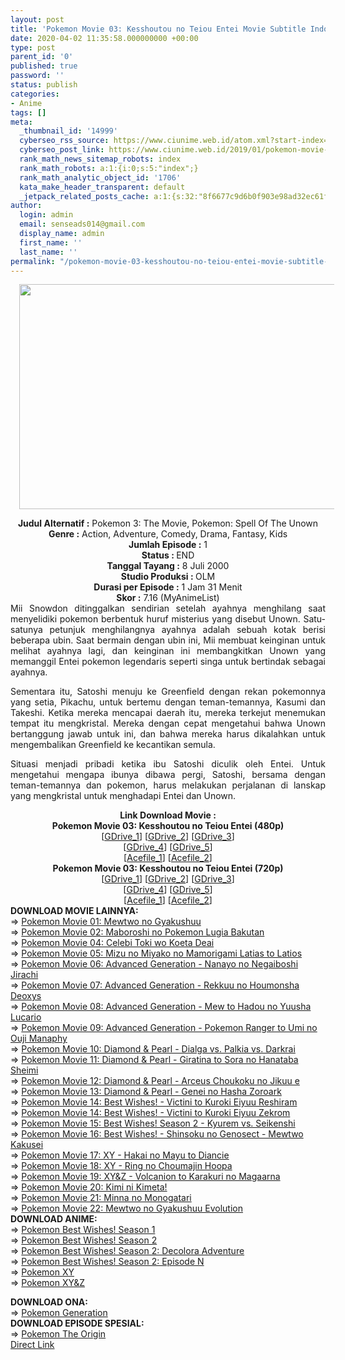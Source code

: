 ```yaml
---
layout: post
title: 'Pokemon Movie 03: Kesshoutou no Teiou Entei Movie Subtitle Indonesia'
date: 2020-04-02 11:35:58.000000000 +00:00
type: post
parent_id: '0'
published: true
password: ''
status: publish
categories:
- Anime
tags: []
meta:
  _thumbnail_id: '14999'
  cyberseo_rss_source: https://www.ciunime.web.id/atom.xml?start-index=901&max-results=150
  cyberseo_post_link: https://www.ciunime.web.id/2019/01/pokemon-movie-03-kesshoutou-no-teiou.html
  rank_math_news_sitemap_robots: index
  rank_math_robots: a:1:{i:0;s:5:"index";}
  rank_math_analytic_object_id: '1706'
  kata_make_header_transparent: default
  _jetpack_related_posts_cache: a:1:{s:32:"8f6677c9d6b0f903e98ad32ec61f8deb";a:2:{s:7:"expires";i:1644834964;s:7:"payload";a:0:{}}}
author:
  login: admin
  email: senseads014@gmail.com
  display_name: admin
  first_name: ''
  last_name: ''
permalink: "/pokemon-movie-03-kesshoutou-no-teiou-entei-movie-subtitle-indonesia/"
---
```

<div class="separator" style="clear: both; text-align: center;"><a href="https://1.bp.blogspot.com/-xUjsBwUKK18/XE8VCBs_dXI/AAAAAAAAI1c/5QmJ7W_P1WYQm_yxPNFL-J47VkL3HKzAgCPcBGAYYCw/s1600/Pokemon%2BMovie%2B03%2B-%2BKesshoutou%2Bno%2BTeiou%2BEntei.jpg" imageanchor="1" style="margin-left: 1em; margin-right: 1em;"><img border="0" data-original-height="720" data-original-width="1280" height="360" src="{{ site.baseurl }}/assets/2020/04/Pokemon%2BMovie%2B03%2B-%2BKesshoutou%2Bno%2BTeiou%2BEntei.jpg" width="640" /></a></div>
<p>
<div style="text-align: center;"><b>Judul</b><b><b> Alternatif</b> :</b> Pokemon 3: The Movie, Pokemon: Spell Of The Unown</div>
<div style="text-align: center;"><b><b>Genre :</b></b> Action, Adventure, Comedy, Drama, Fantasy, Kids</div>
<div style="text-align: center;"><b>Jumlah Episode :</b> 1<br /><b>Status :&nbsp;</b>END<br /><b>Tanggal Tayang :</b> 8 Juli 2000<br /><b>Studio Produksi : </b>OLM<br /><b>Durasi per Episode :</b> 1 Jam 31 Menit</div>
<div style="text-align: center;"><b>Skor :</b> 7.16 (MyAnimeList)</div>
<div style="text-align: center;"></div>
<div style="text-align: justify;">Mii Snowdon ditinggalkan sendirian setelah ayahnya menghilang saat menyelidiki pokemon berbentuk huruf misterius yang disebut Unown. Satu-satunya petunjuk menghilangnya ayahnya adalah sebuah kotak berisi beberapa ubin. Saat bermain dengan ubin ini, Mii membuat keinginan untuk melihat ayahnya lagi, dan keinginan ini membangkitkan Unown yang memanggil Entei pokemon legendaris seperti singa untuk bertindak sebagai ayahnya.</p>
<p>Sementara itu, Satoshi menuju ke Greenfield dengan rekan pokemonnya yang setia, Pikachu, untuk bertemu dengan teman-temannya, Kasumi dan Takeshi. Ketika mereka mencapai daerah itu, mereka terkejut menemukan tempat itu mengkristal. Mereka dengan cepat mengetahui bahwa Unown bertanggung jawab untuk ini, dan bahwa mereka harus dikalahkan untuk mengembalikan Greenfield ke kecantikan semula.</p>
<p>Situasi menjadi pribadi ketika ibu Satoshi diculik oleh Entei. Untuk mengetahui mengapa ibunya dibawa pergi, Satoshi, bersama dengan teman-temannya dan pokemon, harus melakukan perjalanan di lanskap yang mengkristal untuk menghadapi Entei dan Unown.</p></div>
<div style="text-align: justify;"></div>
<div style="text-align: justify;"></div>
<div style="text-align: center;"><b>Link Download Movie :</b></div>
<div style="text-align: center;"></div>
<div style="text-align: center;"><b>Pokemon Movie 03: Kesshoutou no Teiou Entei (480p)</b><br />[<a href="https://drive.google.com/uc?id=15dvA0wK8KLEI-cX74JmvipZ_Wd5yBLDE" target="_blank" rel="noopener">GDrive_1</a>] [<a href="https://drive.google.com/uc?id=1LTsFnXo4qfeo-pDu43ZGURllWAQ-7MhM" target="_blank" rel="noopener">GDrive_2</a>] [<a href="https://drive.google.com/uc?id=1FCnx5rOO8CkKRuzUrmitgBGmi7Eq5TYS" target="_blank" rel="noopener">GDrive_3</a>]<br />[<a href="https://drive.google.com/uc?id=1Sne9Ohz1NOfwlICu8H5Y4OoHOjdTpauu" target="_blank" rel="noopener">GDrive_4</a>] [<a href="https://drive.google.com/uc?id=1tIJuJWSBcUqgRHLifd6aqIyfYatR3iwo" target="_blank" rel="noopener">GDrive_5</a>]<br />[<a href="https://acefile.co/f/9969748/kusonime-pkm-03-480p-rar" target="_blank" rel="noopener">Acefile_1</a>] [<a href="https://acefile.co/f/15872569/shirainime-poke-movi-3-480p-rar" target="_blank" rel="noopener">Acefile_2</a>]</div>
<div style="text-align: center;"><b>Pokemon Movie 03: Kesshoutou no Teiou Entei (720p)</b><br />[<a href="https://drive.google.com/uc?id=130yAJ3nkyiD5IEFv6-1WmXCed0uJkXnT" target="_blank" rel="noopener">GDrive_1</a>] [<a href="https://drive.google.com/uc?id=1O5OdI8eb7KzVP_aNm_jkFV8XhaIEqmiP" target="_blank" rel="noopener">GDrive_2</a>] [<a href="https://drive.google.com/uc?id=16mv0_UXLvxfA2ZJee9F6YnPBBiGgXgtM" target="_blank" rel="noopener">GDrive_3</a>]<br />[<a href="https://drive.google.com/uc?id=1qVA2Seqynw62-Pg9PVcin7uFnqimjLwh" target="_blank" rel="noopener">GDrive_4</a>] [<a href="https://drive.google.com/uc?id=11cE-kbWv_DtFhVhHwvYAUdbNQtwGgqKF" target="_blank" rel="noopener">GDrive_5</a>]<br />[<a href="https://acefile.co/f/9969751/kusonime-pkm-03-720p-rar" target="_blank" rel="noopener">Acefile_1</a>] [<a href="https://acefile.co/f/15872592/shirainime-poke-movi-3-720p-rar" target="_blank" rel="noopener">Acefile_2</a>]
<div style="text-align: left;"></div>
<div style="text-align: left;"></div>
<div style="text-align: left;"><b>DOWNLOAD MOVIE LAINNYA:</b></div>
<div style="text-align: left;"></div>
<div style="text-align: left;">=&gt;&nbsp;<a href="https://www.ciunime.web.id/2019/01/pokemon-movie-01-mewtwo-no-gyakushuu.html" target="_blank" rel="noopener">Pokemon Movie 01: Mewtwo no Gyakushuu</a></div>
<div style="text-align: left;">=&gt;&nbsp;<a href="https://www.ciunime.web.id/2019/01/pokemon-movie-02-maboroshi-no-pokemon.html" target="_blank" rel="noopener">Pokemon Movie 02: Maboroshi no Pokemon Lugia Bakutan</a></div>
<div style="text-align: left;">=&gt;&nbsp;<a href="https://www.ciunime.web.id/2019/01/pokemon-movie-04-celebi-toki-wo-koeta.html" target="_blank" rel="noopener">Pokemon Movie 04: Celebi Toki wo Koeta Deai</a></div>
<div style="text-align: left;">=&gt;&nbsp;<a href="https://www.ciunime.web.id/2019/01/pokemon-movie-05-mizu-no-miyako-no.html" target="_blank" rel="noopener">Pokemon Movie 05: Mizu no Miyako no Mamorigami Latias to Latios</a></div>
<div style="text-align: left;">=&gt;&nbsp;<a href="https://www.ciunime.web.id/2019/01/pokemon-movie-06-advanced-generation.html" target="_blank" rel="noopener">Pokemon Movie 06: Advanced Generation - Nanayo no Negaiboshi Jirachi</a></div>
<div style="text-align: left;">=&gt;&nbsp;<a href="https://www.ciunime.web.id/2019/01/pokemon-movie-07-advanced-generation.html" target="_blank" rel="noopener">Pokemon Movie 07: Advanced Generation - Rekkuu no Houmonsha Deoxys</a></div>
<div style="text-align: left;">=&gt;&nbsp;<a href="https://www.ciunime.web.id/2019/01/pokemon-movie-08-advanced-generation.html" target="_blank" rel="noopener">Pokemon Movie 08: Advanced Generation - Mew to Hadou no Yuusha Lucario</a></div>
<div style="text-align: left;">=&gt;&nbsp;<a href="https://www.ciunime.web.id/2019/01/pokemon-movie-09-advanced-generation.html" target="_blank" rel="noopener">Pokemon Movie 09: Advanced Generation - Pokemon Ranger to Umi no Ouji Manaphy</a></div>
<div style="text-align: left;">=&gt;&nbsp;<a href="https://www.ciunime.web.id/2019/01/pokemon-movie-10-diamond-pearl-dialga.html" target="_blank" rel="noopener">Pokemon Movie 10: Diamond &amp; Pearl - Dialga vs. Palkia vs. Darkrai</a></div>
<div style="text-align: left;">=&gt;&nbsp;<a href="https://www.ciunime.web.id/2019/01/pokemon-movie-11-diamond-pearl-giratina.html" target="_blank" rel="noopener">Pokemon Movie 11: Diamond &amp; Pearl - Giratina to Sora no Hanataba Sheimi</a></div>
<div style="text-align: left;">=&gt;&nbsp;<a href="https://www.ciunime.web.id/2019/01/pokemon-movie-12-diamond-pearl-arceus.html" target="_blank" rel="noopener">Pokemon Movie 12: Diamond &amp; Pearl - Arceus Choukoku no Jikuu e</a></div>
<div style="text-align: left;">=&gt;&nbsp;<a href="https://www.ciunime.web.id/2019/01/pokemon-movie-13-diamond-pearl-genei-no.html" target="_blank" rel="noopener">Pokemon Movie 13: Diamond &amp; Pearl - Genei no Hasha Zoroark</a></div>
<div style="text-align: left;">=&gt;&nbsp;<a href="https://www.ciunime.web.id/2019/01/pokemon-movie-14-best-wishes-victini-to.html" target="_blank" rel="noopener">Pokemon Movie 14: Best Wishes! - Victini to Kuroki Eiyuu Reshiram</a></div>
<div style="text-align: left;">=&gt;&nbsp;<a href="https://www.ciunime.web.id/2019/01/pokemon-movie-14-best-wishes-victini-to_28.html" target="_blank" rel="noopener">Pokemon Movie 14: Best Wishes! - Victini to Kuroki Eiyuu Zekrom</a></div>
<div style="text-align: left;">=&gt;&nbsp;<a href="https://www.ciunime.web.id/2019/01/pokemon-movie-15-best-wishes-season-2.html" target="_blank" rel="noopener">Pokemon Movie 15: Best Wishes! Season 2 - Kyurem vs. Seikenshi</a></div>
<div style="text-align: left;">=&gt;&nbsp;<a href="https://www.ciunime.web.id/2019/01/pokemon-movie-16-best-wishes-shinsoku.html" target="_blank" rel="noopener">Pokemon Movie 16: Best Wishes! - Shinsoku no Genosect - Mewtwo Kakusei</a></div>
<div style="text-align: left;">=&gt;&nbsp;<a href="https://www.ciunime.web.id/2019/01/pokemon-movie-17-xy-hakai-no-mayu-to.html" target="_blank" rel="noopener">Pokemon Movie 17: XY - Hakai no Mayu to Diancie</a></div>
<div style="text-align: left;">=&gt;&nbsp;<a href="https://www.ciunime.web.id/2019/01/pokemon-movie-18-xy-ring-no-choumajin.html" target="_blank" rel="noopener">Pokemon Movie 18: XY - Ring no Choumajin Hoopa</a></div>
<div style="text-align: left;">=&gt;&nbsp;<a href="https://www.ciunime.web.id/2019/01/pokemon-movie-19-xy-volcanion-to.html" target="_blank" rel="noopener">Pokemon Movie 19: XY&amp;Z - Volcanion to Karakuri no Magaarna</a></div>
<div style="text-align: left;">=&gt;&nbsp;<a href="https://www.ciunime.web.id/2019/01/pokemon-movie-20-kimi-ni-kimeta-movie.html" target="_blank" rel="noopener">Pokemon Movie 20: Kimi ni Kimeta!</a></div>
<div style="text-align: left;">=&gt;&nbsp;<a href="https://www.ciunime.web.id/2019/07/pokemon-movie-21-minna-no-monogatari.html" target="_blank" rel="noopener">Pokemon Movie 21: Minna no Monogatari</a></div>
<div style="text-align: left;">=&gt;&nbsp;<a href="https://www.ciunime.web.id/2020/01/pokemon-movie-22-mewtwo-no-gyakushuu.html" target="_blank" rel="noopener">Pokemon Movie 22: Mewtwo no Gyakushuu Evolution</a></div>
<div style="text-align: left;">
<div style="text-align: left;"><b>DOWNLOAD ANIME:</b></div>
<div style="text-align: left;">=&gt;&nbsp;<a href="https://www.ciunime.web.id/2019/07/pokemon-best-wishes-season-1-episode-01.html" target="_blank" rel="noopener">Pokemon Best Wishes! Season 1</a></div>
<div style="text-align: left;">=&gt;&nbsp;<a href="https://www.ciunime.web.id/2019/07/pokemon-best-wishes-season-2-episode-01.html" target="_blank" rel="noopener">Pokemon Best Wishes! Season 2</a></div>
<div style="text-align: left;">=&gt;&nbsp;<a href="https://www.ciunime.web.id/2019/07/pokemon-best-wishes-season-2-decolora.html" target="_blank" rel="noopener">Pokemon Best Wishes! Season 2: Decolora Adventure</a><br />=&gt;&nbsp;<a href="https://www.ciunime.web.id/2019/07/pokemon-best-wishes-season-2-episode-n.html" target="_blank" rel="noopener">Pokemon Best Wishes! Season 2: Episode N</a><br />=&gt;&nbsp;<a href="https://www.ciunime.web.id/2019/07/pokemon-xy-episode-01-93-end-batch.html" target="_blank" rel="noopener">Pokemon XY</a><br />=&gt;&nbsp;<a href="https://www.ciunime.web.id/2019/07/pokemon-xy-episode-01-47-end-batch.html" target="_blank" rel="noopener">Pokemon XY&amp;Z</a></p>
<div style="text-align: left;"><b>DOWNLOAD&nbsp;</b><b>ONA</b><b>:</b></div>
<div style="text-align: left;">=&gt;&nbsp;<a href="https://www.ciunime.web.id/2019/07/pokemon-generation-episode-01-18-end.html" target="_blank" rel="noopener">Pokemon Generation</a></div>
<div style="text-align: left;">
<div style="text-align: left;"><b>DOWNLOAD EPISODE SPESIAL:</b></div>
<div style="text-align: left;">=&gt;&nbsp;<a href="https://www.ciunime.web.id/2019/07/pokemon-origin-episode-01-04-end-batch.html" target="_blank" rel="noopener">Pokemon The Origin</a></div>
<div style="text-align: left;"></div>
</div>
</div>
</div>
</div>
<link rel="stylesheet" href="https://cdnjs.cloudflare.com/ajax/libs/font-awesome/4.7.0/css/font-awesome.min.css" />
<div class="divbtn"> <a href="https://handymansurrender.com/fihup8buzv?key=94550f7ce39444073321dde3b8782f97" class="btn"><i class="fa fa-download"></i> Direct Link</a> </div>
